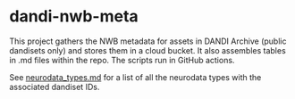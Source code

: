 # dandi-nwb-meta

This project gathers the NWB metadata for assets in DANDI Archive (public dandisets only) and stores them in a cloud bucket. It also assembles tables in .md files within the repo. The scripts run in GitHub actions.

See [neurodata_types.md](./neurodata_types.md) for a list of all the neurodata types with the associated dandiset IDs.